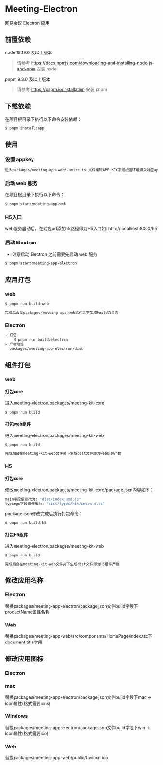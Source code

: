 # Meeting-Electron

网易会议 Electron 应用

## 前置依赖

node 18.19.0 及以上版本

> 请参考 https://docs.npmjs.com/downloading-and-installing-node-js-and-npm 安装 node

pnpm 9.3.0 及以上版本

> 请参考 https://pnpm.io/installation 安装 pnpm

## 下载依赖

在项目根目录下执行以下命令安装依赖：

```bash
$ pnpm install:app
```

## 使用

### 设置 appkey

```html
进入packages/meeting-app-web/.umirc.ts 文件编辑APP_KEY字段根据环境填入对应appkey
```

### 启动 web 服务

在项目根目录下执行以下命令：

```bash
$ pnpm start:meeting-app-web
```
### H5入口
web服务启动后，在对应url添加h5路径即为H5入口如: http://localhost:8000/h5

### 启动 Electron

- 注意启动 Electron 之前需要先启动 web 服务

```bash
$ pnpm start:meeting-app-electron
```

## 应用打包

### web

```bash
$ pnpm run build:web

完成后会在packages/meeting-app-web文件夹下生成build文件夹
```

### Electron

```bash
- 打包
    $ pnpm run build:electron
- 产物地址
  packages/meeting-app-electron/dist
```

## 组件打包
### web

#### 打包core
进入meeting-electron/packages/meeting-kit-core
```bash
$ pnpm run build

```
#### 打包web组件
进入meeting-electron/packages/meeting-kit-web
```bash
$ pnpm run build

完成后会在meeting-kit-web文件夹下生成dist文件即为web组件产物
```
### H5

#### 打包core
修改meeting-electron/packages/meeting-kit-core/package.json内容如下：
```bash
main字段值修改为: "dist/index.umd.js"
typings字段值修改为: "dist/types/kit/index.d.ts"
```
package.json修改完成后执行打包命令：
```bash
$ pnpm run build:h5
```
#### 打包H5组件
进入meeting-electron/packages/meeting-kit-web
```bash
$ pnpm run build

完成后会在meeting-kit-web文件夹下生成dist文件即为H5组件产物
```

## 修改应用名称
### Electron
替换packages/meeting-app-electron/package.json文件build字段下productName属性名称
### Web
替换packages/meeting-app-web/src/components/HomePage/index.tsx下document.title字段
## 修改应用图标
### Electron
### mac
替换packages/meeting-app-electron/package.json文件build字段下mac -> icon属性(格式需要icns)
### Windows
替换packages/meeting-app-electron/package.json文件build字段下win -> icon属性(格式需要ico)
### Web
替换packages/meeting-app-web/public/favicon.ico
